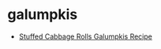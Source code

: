 # galumpkis

 * [Stuffed Cabbage Rolls Galumpkis Recipe](../../index/s/stuffed-cabbage-rolls-galumpkis-recipe.json)
